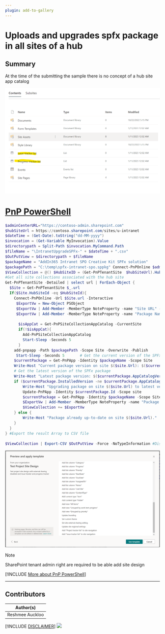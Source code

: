 ```yaml
---
plugin: add-to-gallery
---
```


# Uploads and upgrades spfx package in all sites of a hub

## Summary

At the time of the submitting the sample there is no concept of a hub site app catalog 

  ![Example Screenshot](assets/example.png)

# [PnP PowerShell](#tab/pnpps)

```powershell
$adminCenterURL="https://contoso-admin.sharepoint.com"
$hubSiteUrl = https://contoso.sharepoint.com/sites/u-intranet
$dateTime = (Get-Date).toString("dd-MM-yyyy")
$invocation = (Get-Variable MyInvocation).Value
$directorypath = Split-Path $invocation.MyCommand.Path
$fileName = "\IntranetUpgradeSPFx-" + $dateTime + ".csv"
$OutPutView = $directorypath + $fileName
$packageName = "AddIn365 Intranet SPO Creative Kit SPFx solution"
$packagePath = "C:\temp\spfx-intranet-spo.sppkg" Connect-PnPOnline $adminCenterURL -Interactive $adminConnection  = Get-PnPConnection
$ViewCollection = @() $HubSiteID = (Get-PnPTenantSite  $hubSiteUrl).HubSiteId
#Get all site collections associated with the hub site
Get-PnPTenantSite -Detailed | select url | ForEach-Object {
  $Site = Get-PnPTenantSite $_.url
  If($Site.HubSiteId -eq $HubSiteId){
    Connect-PnPOnline -Url $Site.url -Interactive
     $ExportVw = New-Object PSObject
     $ExportVw | Add-Member -MemberType NoteProperty -name "Site URL" -value $Site.url
     $ExportVw | Add-Member -MemberType NoteProperty -name "Package Name" -value $packageName      
      
      $isAppCat = Get-PnPSiteCollectionAppCatalog -CurrentSite
      if(!$isAppCat){
        Add-PnPSiteCollectionAppCatalog 
        Start-Sleep -Seconds 5 
      }
    add-pnpapp -Path $packagePath -Scope Site -Overwrite -Publish
     Start-Sleep -Seconds 5       # Get the current version of the SPFx package
    $currentPackage = Get-PnPApp -Identity $packageName -Scope Site
    Write-Host "Current package version on site $($site.Url): $($currentPackage.InstalledVersion)"
    # Get the latest version of the SPFx package
    Write-Host "Latest package version: $($currentPackage.AppCatalogVersion)"     # Update the package to the latest version
    if ($currentPackage.InstalledVersion -ne $currentPackage.AppCatalogVersion) {
        Write-Host "Upgrading package on site $($site.Url) to latest version..."
        Update-PnPApp -Identity $currentPackage.Id -Scope site
        $currentPackage = Get-PnPApp -Identity $packageName -Scope Site
        $ExportVw | Add-Member -MemberType NoteProperty -name "Package Version" -value $currentPackage.AppCatalogVersion
        $ViewCollection += $ExportVw
    } else {
        Write-Host "Package already up-to-date on site $($site.Url)."
    }
  }
} #Export the result Array to CSV file

$ViewCollection | Export-CSV $OutPutView -Force -NoTypeInformation #Disconnect-PnPOnline
```
![Results Screenshot](assets/preview.png)

> [!Note]
> SharePoint tenant admin right are required to be able add site design

[!INCLUDE [More about PnP PowerShell](../../docfx/includes/MORE-PNPPS.md)]

***

## Contributors

| Author(s) |
|-----------|
| Reshmee Auckloo |


[!INCLUDE [DISCLAIMER](../../docfx/includes/DISCLAIMER.md)]
<img src="https://pnptelemetry.azurewebsites.net/script-samples/scripts/spo-add-sitedesign-permissions" aria-hidden="true" />

